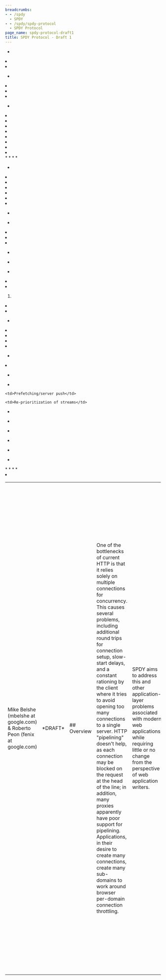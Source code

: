 ```yaml
---
breadcrumbs:
- - /spdy
  - SPDY
- - /spdy/spdy-protocol
  - SPDY Protocol
page_name: spdy-protocol-draft1
title: SPDY Protocol - Draft 1
---
```


<table>
<tr>

<td>Mike Belshe (mbelshe at google.com) & Roberto Peon (fenix at
google.com)</td>

<td>*DRAFT*</td>

<td>## Overview</td>

<td>One of the bottlenecks of current HTTP is that it relies solely on multiple
connections for concurrency. This causes several problems, including additional
round trips for connection setup, slow-start delays, and a constant rationing by
the client where it tries to avoid opening too many connections to a single
server. HTTP "pipelining" doesn't help, as each connection may be blocked on the
request at the head of the line; in addition, many proxies apparently have poor
support for pipelining. Applications, in their desire to create many
connections, create many sub-domains to work around browser per-domain
connection throttling.</td>

<td>SPDY aims to address this and other application-layer problems associated
with modern web applications, while requiring little or no change from the
perspective of web application writers.</td>

<td>In a nutshell, SPDY adds a framing layer for multiplexing multiple,
concurrent streams across a single TCP connection. The framing layer is
optimized for HTTP-like request-response streams.</td>

<td>The SPDY session offers three basic improvements over HTTP:</td>

*   <td>Multiplexed requests. There is no limit to the number of
            requests that can be issued concurrently over a single SPDY
            connection. Because requests are interleaved on a single channel,
            the efficiency of TCP is much higher.</td>

*   <td>Prioritized requests. Clients can request certain resources to
            be delivered first. This avoids the problem of congesting the
            network channel with non-critical resources when a high-priority
            request is pending.</td>

*   <td>Compressed headers. Clients today send a significant amount of
            redundant data in the form of HTTP headers. Because a single web
            page may require 50 or 100 subrequests, this data is significant.
            Compressing the headers saves a significant amount of latency and
            bandwidth compared to HTTP.</td>

<td>Note that for the most part, SPDY attempts to preserve the existing
semantics of HTTP features. All features such as cookies, etags, vary headers,
content-encoding negotiations, etc work exactly as they do with HTTP; SPDY only
replaces the way the data is written to the network.</td>

<td>## Definitions</td>

*   <td>*connection*: A TCP-level connection between two endpoints.</td>
*   <td>*endpoint*: Either the client or server of a connection.</td>
*   <td>*session*: A framed sequence of data chunks. Frames are defined
            as SPDY frames; see <a
            href="/spdy/spdy-protocol/spdy-protocol-draft1#framing">Framing</a>
            below.</td>
*   <td>*stream*: A bi-directional flow of bytes across a virtual
            channel within a SPDY session.</td>

<td>## Main differences from HTTP</td>

<td>SPDY is intended to be as compatible as possible with current web-based
applications. This means that, from the perspective of the server business logic
or application API, nothing has changed. To achieve this, all of the application
request and response header semantics are preserved. SPDY introduces a "session"
which resides between the HTTP application layer and the TCP transport to
regulate the flow of data. This "session" is akin to an HTTP request-response
pair. The following changes represent the differences between SPDY and
HTTP:</td>

<td>#### The request</td>

<td>#### To initiate a new request, clients first create a new SPDY session. Once the session is created, the client can create a new SPDY stream to carry the request. Part of creating the stream is sending the HTTP header block. The HTTP header block in SPDY is almost unchanged from today's HTTP header block, with the following differences:</td>

*   <td>The first line of the request is unfolded into name/value pairs
            like other HTTP headers. The names of the first line fields are
            `method`, `url`, and `version`. These keys are required to be
            present. The 'url' is the fully-qualified URL, containing protocol,
            host, port, and path.</td>
*   <td>Duplicate header names are not allowed.</td>
*   <td>Header names are all lowercase.</td>
*   <td>The `Connection` and `Keep-Alive` headers are no longer valid
            and are ignored if present.</td>
*   <td>Clients are assumed to support `Accept-Encoding: gzip`. Clients
            that do not specify any body encodings receive gzip-encoded data
            from the server.</td>
*   <td>HTTP request headers are compressed. This is accomplished by
            compressing all data sent by the client with gzip encoding.</td>
*   <td>The "host" header is ignored. The host:port portion of the HTTP
            URL is the definitive host.</td>
*   <td>User-agents are expected to support gzip and deflate
            compression. Regardless of the Accept-Encoding sent by the
            user-agent, the server may select gzip or deflate encoding at any
            time.</td>
*   <td>POST-specific changes:</td>
    *   <td>POST requests are expected to contain a data stream as part
                of the post; see <a
                href="/spdy/spdy-protocol/spdy-protocol-draft1#dataflow">Data
                flow</a> below.</td>
    *   <td>`Content-length` is only advisory for length (so that
                progress meters can work).</td>
    *   <td>Chunked encoding is no longer valid.</td>
    *   <td>The POST data stream is terminated by a zero-length data
                frame.</td>

<td>#### The response</td>

<td>#### When responding to a HTTP request, servers will send data frames using the SPDY stream created by the client. The response is similar to HTTP/1.1 in that it consists of a header block followed by a body. However, there are a few notable changes:</td>

*   <td>The response status line is unfolded into name/value pairs like
            other HTTP headers. The names of the status line are `status `and
            `version`. These keys are required to be present</td>
*   <td>If the SPDY reply happens before a SYN_STREAM, then it includes
            parameters that inform the client regarding the request that would
            have been made to receive this response, by including `url `and
            `method` keys. </td>
*   <td>All header names must be lowercase.</td>
*   <td>The `Connection` and `Keep-alive` response headers are no longer
            valid.</td>
*   <td>`Content-length` is only advisory for length.</td>
*   <td>Chunked encoding is no longer valid.</td>
*   <td>Duplicate header names are not allowed.</td>

<td>## Connections</td>

<td>The first implementation of the SPDY session runs atop TCP, similarly to how
HTTP works today. The client is expected to be the TCP connection initiator.
Because it runs on TCP, we have a reliable transport. Unlike HTTP, all
connections with SPDY are persistent connections. The HTTP connection header
does not apply.</td>

<td>For best performance, it is expected that clients will not close open
connections until the user navigates away from all web pages referencing a
connection, or until the server closes the connection. Servers are encouraged to
leave connections open for as long as possible, but can terminate idle
connections after some amount of inactivity if necessary.</td>

<td>## Framing</td>

<td>Once the TCP connection is established, clients and servers exchange framed
messages. There are two types of frames: control frames and data frames. Frames
always have a common header which is 8 bytes.</td>

<td>The first bit is a control bit indicating whether a frame is a control frame
or data frame. Control frames carry a version number, a frame type, flags, and a
length. Data frames contain the stream ID, flags, and the length for the payload
carried after the common header. The simple header is designed to make reading
and writing of frames easy.</td>

<td>All integer values, included length, version, and type, are in network byte
order. SPDY does not enforce alignment of types in dynamically sized
frames.</td>

<td>### Control frames</td>

<td> +----------------------------------+</td>

<td> |C| Version(15bits) | Type(16bits) |</td>

<td> +----------------------------------+</td>

<td> | Flags (8) | Length (24 bits) |</td>

<td> +----------------------------------+</td>

<td> | Data |</td>

<td> +----------------------------------+</td>

<td> Control frame fields:</td>
<td> Control bit: The 'C' bit is a single bit indicating that this is a control
message. For control frames this value is always 1. </td>
<td> Version: The version number of the session protocol (currently 1).</td>
<td> Type: The type of control frame. Control frames are SYN_STREAM, SYN_REPLY,
etc. </td>

<td>Flags: Flags related to this frame. Flags for control frames and data frames
are different.</td>
<td> Length: An unsigned 24-bit value representing the number of bytes after the
length field. </td>

<td>Data: data associated with this control frame. The format and length of this
data is controlled by the control frame type.</td>

<td>Data frames</td>

<td> +----------------------------------+</td>

<td> |C| Stream-ID (31bits) |</td>

<td> +----------------------------------+</td>

<td> | Flags (8) | Length (24 bits) | </td>

<td> +----------------------------------+</td>

<td> | Data |</td>

<td> +----------------------------------+</td>

<td>Data frame fields:</td>
<td> Control bit: For data frames this value is always 0.</td>
<td> Stream-ID: A 31-bit value identifying the stream.</td>
<td> Flags: Flags related to this frame. Valid flags are:</td>

*   <td>0x01 = FLAG_FIN - signifies that this frame represents the
            half-close of this stream. See <a
            href="/spdy/spdy-protocol/spdy-protocol-draft1#streamhalfclose">Stream
            half-close</a> below.</td>

<td> Length: An unsigned 24-bit value representing the number of bytes after the
length field. The total size of a data frame is 8 bytes + length. It is valid to
have a zero-length data frame.</td>
<td> Data: A variable-length field containing the number of bytes in the
payload. </td>

<td>## ### Hello message</td>

<td>After the connection has been established, SPDY employs an asynchronous
Hello sequence where each side informs the other about the communication details
it knows about. Unlike most protocols, this Hello sequence is optional and fully
asynchronous. Because it is asynchronous, it does not add a round-trip latency
to the connection startup. But because it is asynchronous and optional, both
sides must be prepared for this message to arrive at any time or not at
all.</td>

<td>To initiate a Hello sequence, either side can send a HELLO control frame.
The Hello frame is optional, but if it is to be sent, it must be the first frame
sent. When a Hello message is received, the receiver is not obligated to reply
with a Hello message in return. The message is therefore completely
informational.</td>

<td>HELLO control message:</td>

<td> +----------------------------------+</td>

<td> |1| 1 | 4 |</td>

<td> +----------------------------------+</td>

<td> | Flags (8) | Length (24 bits) | </td>

<td> +----------------------------------+</td>

<td> | Unused |Number of entries |</td>

<td> +----------------------------------|</td>
<td> | ID/Value Pairs |</td>
<td> | ... |</td>

<td> HELLO message fields:</td>
<td> Control bit: The control bit is always 1 for this message.</td>
<td> Version: The SPDY version number.</td>
<td> Type: The message type for a HELLO message is 4.</td>

<td>Unused: 16 bits of unused space, reserved for future use.</td>

<td> Number of entries: A 16-bit value representing the number of ID/value pairs
in this message.</td>
<td> ID: A 32-bit ID number. The following IDs are valid:</td>

*   <td> 1 - HELLO_BANDWIDTH_TO_YOU allows the sender to send its
            expected upload bandwidth on this channel. This number is an
            estimate. The value should be the integral number of kilobytes per
            second that the sender predicts as an expected maximum upload
            channel capacity.</td>
*   <td> 2 - HELLO_BANDWIDTH_FROM_YOU allows the sender to send its
            expected download bandwidth on this channel. This number is an
            estimate. The value should be the integral number of kilobytes per
            second that the sender predicts as an expected maximum download
            channel capacity.</td>
*   <td>3 - HELLO_ROUND_TRIP_TIME allows the sender to send its expected
            round-trip-time on this channel. The round trip time is defined as
            the minimum amount of time to send a control frame from this client
            to the remote and receive a response. The value is represented in
            milliseconds.</td>
*   <td> 4 - HELLO_MAX_CONCURRENT_STREAMS allows the sender to inform
            the remote endpoint the maximum number of concurrent streams which
            it will allow. By default there is no limit. For implementors it is
            recommended that this value be no smaller than 100. </td>

<td> Value: A 32-bit value.</td>

<td> The message is intentionally expandable for future information which may
improve client-server communications. The sender does not need to send every
type of ID/value. It must only send those for which it has accurate values to
convey. When multiple ID/value pairs are sent, they should be sent in order of
lowest id to highest id.</td>

<td>## Streams</td>

<td>Streams are independent sequences of bi-directional data cut into frames.
Streams can be created either by the client or the server, can concurrently send
data interleaved with other streams, and can be cancelled. The usage of streams
with HTTP is such that a single HTTP request/response occupies a single stream,
and the stream is not reused for a second request. This is because streams can
be independently created without incurring a round-trip.</td>

<td>Upon stream initiation, streams allow for each side to transmit a
fixed-length list of name/value pairs to the other endpoint.</td>

<td>### Stream creation</td>

<td>A stream is created by sending a control packet with the type set to
SYN_STREAM(1). If the server is initiating the stream, the Stream-ID must be
even. If the client is initiating the stream, the Stream-ID must be odd. 0 is
not a valid Stream-ID. Stream-IDs from each side of the connection must increase
monotonically as new streams are created. E.g. Stream 2 may be created after
stream 3, but stream 7 must not be created after stream 9.</td>

<td>Upon receipt of a SYN_STREAM frame, the server replies with a SYN_REPLY
frame. The client does not need to wait for a SYN_REPLY before sending any data
frames.</td>

<td>If the endpoint receiving a SYN_STREAM does not want to accept the new
stream, it can immediately respond with a FIN_STREAM control frame. Note,
however, that the initiating endpoint may have already sent data on the stream
as well; this data must be ignored.</td>

<td> SYN_STREAM control message: </td>

<td> +----------------------------------+</td>

<td> |1| 1 | 1 |</td>

<td> +----------------------------------+</td>

<td> | Flags (8) | Length (24 bits) |</td>

<td> +----------------------------------+</td>

<td> |X| Stream-ID (31bits) |</td>

<td> +----------------------------------+</td>

<td> | Pri | Unused | NV Entries |</td>

<td> +----------------------------------|</td>
<td> | Name/value header block |</td>
<td> | ... |</td>

<td>SYN_STREAM message fields:</td>
<td> Flags: Flags related to this frame. Valid flags are:</td>

*   <td>0x01 = FLAG_FIN - signifies that this frame represents the
            half-close of this stream. When set, it indicates that the sender
            will not produce any more data frames in this stream. </td>

<td>Length: An unsigned 24 bit value representing the number of bytes after the
length field. The total size of a SYN_STREAM frame is 8 bytes + length. The
length for this frame must be greater than or equal to 8.</td>
<td> Priority: A 2-bit priority field. If an endpoint has initiated multiple
streams, the priority field represents which streams should be given first
precidence. Servers are not required to strictly enforce the priority field,
although best-effort is assumed. 0 represents the lowest priority and 3
represents the highest priority. The highest-priority data is that which is most
desired by the client.</td>
<td> Unused: 14 bits of unused space, reserved for future use.</td>
<td> NV entries: (16 bits) The number of name/value pairs that follow.</td>

<td>The <a
href="/spdy/spdy-protocol/spdy-protocol-draft1#nameheaderblock">Name/value
block</a> is described below.</td>

<td>SYN_REPLY control message:</td>

<td> +----------------------------------+</td>

<td> |1| 1 | 2 |</td>

<td> +----------------------------------+</td>

<td> | Flags (8) | Length (24 bits) |</td>

<td> +----------------------------------+</td>

<td> |X| Stream-ID (31bits) |</td>

<td> +----------------------------------+</td>

<td> | Unused | NV entries |</td>

<td> +----------------------------------|</td>
<td> | Name/value header block |</td>
<td> | ... |</td>

<td> SYN_REPLY message fields:</td>
<td> Flags: Flags related to this frame. Valid flags are:</td>
<td> 0x01 = FLAG_FIN - signifies that this frame represents the half-close of
this stream. When set, it indicates that the sender will not produce any more
data frames in this stream..</td>
<td> Length: An unsigned 24-bit value representing the number of bytes after the
length field. The total size of a SYN_STREAM frame is 8 bytes + length. The
length for this frame must be greater than or equal to 8.</td>
<td> Unused: 16 bits of unused space, reserved for future use.</td>
<td> NV entries: (16 bits) The number of name/value pairs that follow. </td>

<td>The <a href="/spdy/spdy-protoco#nameheaderblock">Name/value block</a> is
described below.</td>

<td>### Name/value header block format</td>

<td>Both the SYN_STREAM and SYN_REPLY frames contain a Name/value header block.
The header block used by both the request and the response is the same. It is
designed so that headers can be easily appended to the end of a list and also so
that it can be easily parsed by receivers. Each numeric value is 2 bytes.</td>

<td> +----------------------------------+</td>

<td> | Length of name (int16) |</td>

<td> +----------------------------------+</td>

<td> | Name (string) |</td>

<td> +----------------------------------+</td>

<td> | Length of value (int16) |</td>

<td> +----------------------------------+</td>

<td> | Value (string) |</td>

<td> +----------------------------------+</td>

<td> | (repeats) |</td>

<td>Each header name must have at least one value. The length of each name and
value must be greater than zero. Although sending of names or values of zero
length is invalid, receivers of zero-length name or zero-length values must
ignore the pair and continue.</td>

<td>Duplicate header names are not allowed. To send two identically named
headers, send a header with two values, where the values are separated by a
single NUL (0) byte. Senders must not send multiple, in-sequence NUL characters.
Receivers of multiple, in-sequence NUL characters must ignore the name/value
pair.</td>

<td>Strings are utf8 encoded and are not NUL terminated.</td>

<td>The entire contents of the name/value header block is compressed using zlib
deflate. There is a single zlib stream (context) for all name value pairs in one
direction on a connection. SPDY uses a SYNC_FLUSH between frame which uses
compression. The stream is initialized with the following dictionary (without
line breaks, NULL terminated):</td>

<td>optionsgetheadpostputdeletetraceacceptaccept-charsetaccept-encodingaccept-</td>
<td>languageauthorizationexpectfromhostif-modified-sinceif-matchif-none-matchi</td>
<td>f-rangeif-unmodifiedsincemax-forwardsproxy-authorizationrangerefererteuser</td>
<td>-agent10010120020120220320420520630030130230330430530630740040140240340440</td>
<td>5406407408409410411412413414415416417500501502503504505accept-rangesageeta</td>
<td>glocationproxy-authenticatepublicretry-afterservervarywarningwww-authentic</td>
<td>ateallowcontent-basecontent-encodingcache-controlconnectiondatetrailertran</td>
<td>sfer-encodingupgradeviawarningcontent-languagecontent-lengthcontent-locati</td>
<td>oncontent-md5content-rangecontent-typeetagexpireslast-modifiedset-cookieMo</td>
<td>ndayTuesdayWednesdayThursdayFridaySaturdaySundayJanFebMarAprMayJunJulAugSe</td>
<td>pOctNovDecchunkedtext/htmlimage/pngimage/jpgimage/gifapplication/xmlapplic</td>
<td>ation/xhtmltext/plainpublicmax-agecharset=iso-8859-1utf-8gzipdeflateHTTP/1</td>
<td>.1statusversionurl</td>

<td>TODO(mbelshe): Remove the NULL termination on the dictionary; not useful.
(thanks CostinM)</td>

<td>TODO(mbelshe): Remove the empty block (4 bytes) inserted in the stream after
a SYNC_FLUSH. (thanks, CostinM)</td>

<td>## Stream data exchange</td>

<td>Once a stream is created, it is used to send arbitrary amounts of data in
either direction. When either side has finished sending data it can send a frame
with the FIN_FLAG set. (See "TCP connection teardown" below.)</td>

<td>### Stream half-close</td>

<td> When one side of the stream sends a control or data frame with the FLAG_FIN
flag set, the stream is considered to be half-closed from that side. The sender
of the FLAG_FIN is indicating that no further data will be sent from the sender
on this stream. When both sides have half-closed, the stream is considered to be
closed. </td>

<td>### Stream close</td>

<td>There are 3 ways that streams can be terminated: normal termination, abrupt
termination, and TCP connection teardown.</td>

<td>#### Normal termination</td>

<td>Normal stream termination occurs when both sides of the stream have
half-closed the stream.</td>

<td>#### Abrupt termination</td>

<td>Either the client or server can send a FIN_STREAM control packet at any
time. Upon receipt of the FIN_STREAM, both sides must ignore further data
received on the stream and both sides must stop transmitting to the stream. The
FIN_STREAM is intended for abnormal stopping of a stream.</td>

<td>FIN_STREAM control frame:</td>

<td> +-------------------------------+</td>

<td> |1| 1 | 3 |</td>

<td> +-------------------------------+</td>

<td> | Flags (8) | 8 |</td>

<td> +-------------------------------+</td>

<td> |X| Stream-ID (31bits) |</td>

<td> +-------------------------------+</td>

<td> | Status code | </td>

<td> +-------------------------------+</td>

<td> FIN_STREAM message fields:</td>
<td> Flags: Flags related to this frame. Valid flags are:</td>

*   <td>0x01 = FLAG_FIN - When set, it indicates that the sender will
            not produce any more data frames in this stream. See "Stream
            half-close" above.</td>

<td> Length: An unsigned 24-bit value representing the number of bytes after the
length field. For FIN_STREAM control frames, this value is always 8.</td>
<td> Status code: (32 bits) An indicator for why the stream is being
terminated.The following status codes are defined:</td>

*   <td>1 - PROTOCOL_ERROR. This is a generic error, and should only be
            used if a more specific error is not available. The receiver of this
            error will likely abort the entire session and possibly return an
            error to the user.</td>
*   <td>2 - INVALID_STREAM should be returned when a frame is received
            for a stream which is not active. The receiver of this error will
            likely log a communications error.</td>
*   <td>3 - REFUSED_STREAM. This is error indicates that the stream was
            refused before any processing has been done on the stream. For
            non-indepotent methods this means that request can be retried.</td>

<td>Note: 0 is not a valid status code for a FIN_STREAM.</td>

<td>TODO - Define more specific errors.</td>

<td>#### TCP connection teardown</td>

<td>If the TCP connection is torn down while unterminated streams are active (no
FIN_STREAM frames have been sent or received for the stream), then the endpoint
must assume that the stream was abnormally interrupted and may be
incomplete.</td>

<td>If a client or server receives data on a stream which has already been torn
down, it must ignore the data received after the teardown.</td>

<td>## Data flow</td>

<td> Because TCP provides a single stream of data on which SPDY multiplexes
multiple logical streams, it is important for clients and servers to interleave
data messages for concurrent sessions.</td>

<td>Implementors should note that sending data in smallish chunks will result in
lower end-user latency for a page as this allows the browser to begin parsing
metadata early, and, in turn, to finalize the page layout. Sending large chunks
yields a small increase in bandwidth efficiency at the cost of slowing down the
user experience on pages with many resources.</td>

<td>## Other control frames</td>

<td>### <b>NOOP</b></td>

<td>The NOOP control frame is a no-operation frame. It can be sent from the
client or the server. Receivers of a NO-OP frame should simply ignore it.</td>

<td>NOTE: This control frame may ultimately be removed. It has been implemented
for experimentation purposes.</td>

<td>NOOP control message:</td>

<td> +----------------------------------+</td>

<td> |1| 1 | 5 |</td>
<td> +----------------------------------+</td>
<td> | 0 (Flags) | 0 (Length) |</td>

<td> +----------------------------------+</td>

<td><b> Control-bit: The control bit is always 1 for this message.</b></td>
<td><b> Version: The SPDY version number.</b></td>
<td><b> Type: The message type for a NOOP message is 5.</b></td>
<td><b> Length: This frame carries no data, so the length is always 0.</b></td>

<td><b>### <b>PING</b></b></td>

<td><b>The PING control frame is a mechanism for measuring a minimal round-trip
time from the sender. It can be sent from the client or the server. Receivers of
a PING frame should send an identical frame to the sender as soon as possible
(if there is other pending data waiting to be sent, PING should take highest
priority). Each ping sent by a sender should use a unique ID.</b></td>

<td><b>NOTE: This control frame may ultimately be removed. It has been
implemented for experimentation purposes.</b></td>

<td><b>PING control message:</b></td>

<td><b> +----------------------------------+</b></td>

<td><b> |1| 1 | 6 |</b></td>

<td><b> +----------------------------------+</b></td>

<td><b> | 0 (flags) | 4 (length) |</b></td>

<td><b> +----------------------------------|</b></td>

<td><b> | 32-bit ID |</b></td>

<td><b> +----------------------------------|</b></td>

<td><b> Control bit: The control bit is always 1 for this message.</b></td>
<td><b> Version: The SPDY version number.</b></td>
<td><b> Type: The message type for a PING message is 6.</b></td>
<td><b> Length: This frame is always 4 bytes long.</b></td>
<td><b> ID: A unique ID for this ping.</b></td>
<td><b> Note: If a sender uses all possible PING ids (e.g. has sent all 2^32
possible IDs), it can "wrap" and start re-using IDs.</b></td>

<td>### <b>GOAWAY</b></td>

<td>The GOAWAY control frame is a mechanism to tell the remote side of the
connection that it should no longer use this session for further requests. It
can be sent from the client or the server. Once sent, the sender agrees not to
initiate any new streams on this session. Receivers of a GOAWAY frame must not
send additional requests on this session, although a new session can be
established for new requests. The purpose of this message is to allow the server
to gracefully stop accepting new requests (perhaps for a reboot or maintenance),
while still finishing processing of previously established requests.</td>

<td>There is an inherent race condition between a client sending requests and
the server sending a GOAWAY message. To deal with this case, the GOAWAY message
contains a last-stream identifier indicating the last stream which was accepted
in this session. If the client issued requests for sessions after this
stream-id, they were not accepted by the server and should be re-issued later at
the client's discretion.</td>

<td>NOTE: This control frame may ultimately be removed. It has been implemented
for experimentation purposes.</td>

<td>NOTE: (mnot@mnot.org suggests that mandatory GOAWAY could be useful to
ensure graceful closure of sessions. This would help if the last request on a
session was a POST, and the server closes, the client can't know whether the
request was sent or not. Requiring a GOAWAY before closing would notify the
client exactly which requests had been processed and which had not.)</td>

<td>GOAWAY control message:</td>

<td> +----------------------------------+</td>

<td> |1| 1 | 7 |</td>

<td> +----------------------------------+</td>

<td> | 0 (flags) | 4 (length) |</td>

<td> +----------------------------------|</td>

<td> | Last-good-stream-ID |</td>

<td> +----------------------------------|</td>

<td> Control bit: The control bit is always 1 for this message.</td>
<td> Version: The SPDY version number.</td>
<td> Type: The message type for a GOAWAY message is 7.</td>
<td> Length: This frame is always 4 bytes long.</td>
<td> Last-good-stream-Id: The last stream id which was accepted by the sender of
the GOAWAY message.</td>
<td><b>SUBRESOURCE</b></td>
<td>The subresource control frame is an optional control frame to advise the
receiver of resources that will be needed. If the url and method in the name
value pairs do not match those that are associated with the stream id then this
control message must be ignored.</td>
<td>Control frame</td>

<td> +----------------------------------+</td>

<td> |C| Version(15bits) | 8 |</td>

<td> +----------------------------------+</td>

<td> | Flags (8) | Length (24 bits) |</td>

<td> +----------------------------------+</td>
<td> |0| Stream id (31 bits) |</td>
<td> |----------------------------------|</td>
<td> | Unused (16 bits) | NV Entries |</td>
<td> |----------------------------------|</td>

<td> | Key value pairs |</td>

<td> +----------------------------------+</td>

<td>Length: An unsigned 24 bit value representing the number of bytes after the
length field. The total size of a SUBRESOURCE frame is 8 bytes + length. The
length for this frame must be greater than or equal to 8.</td>
<td>Stream-id is the stream-id for the stream that the subresources are
associated with</td>

<td>NV entries: The number of name/value pairs that follow.</td>

<td>The <a href="/spdy/spdy-protoco#nameheaderblock">Name/value block</a> is the
same as a SYN_REPLY, but url and method are mandatory fields.</td>

<td>If a sender is using the SUBRESOURCE control frame to inform the client of
streams that the will be created (X-Associated-Content)</td>

<td> (e.g. a server creating a stream to send an image used on a webpage) then
the SUBRESOURCE message must be sent before the data frame where the receiver
could discover the additional resource.</td>

<td>## Server Push</td>

<td>This section needs much work; it currently documents the prototyped
protocol, but is not ready for broad implementation.</td>

<td>Because SPDY enables both clients and servers to create streams, a server
may decide to initiate a stream to the client. Generally, this should be done if
the server has knowledge that the client will need a resource before the client
has requested it. Servers should use this feature with care, because if the
resource is cacheable, and the client already has a cached copy of the resource,
this stream may be wasteful. Further, servers should inform clients of the
pending pushed resource as early as possible to avoid races between the server
pushing the stream and the client requesting it (based on having discovered need
for the resource from other downloaded content). Not all content is push-able
from the server. Only resources fetched via the HTTP GET method can be
server-pushed.</td>

<td>Note: Race conditions can only be avoided with the client if the client uses
a single SPDY session to the server.</td>

<td><b>Server Implementation</b></td>

<td>When the server intends to push resources to the client, it should append a
header, "X-Associated-Content" to the SYN_REPLY for the resource which will also
contain pushed content. This SYN_REPLY MUST be sent prior to initiating the
server-pushed streams.</td>

<td>For each pushed resource listed in the X-Associated-Content header, the
server may create streams by sending a SYN_STREAM frame. This is the same as
client-side stream initiation, except for that the server will append a header
called "Path" which contains the path of the resource requested.</td>

<td><b>Client Implementation</b></td>

<td>When fetching a resource the client has 3 possibilities:</td>

1.  <td>the resource is not being pushed</td>
2.  <td>the resource is being pushed, but the data has not yet
            arrived</td>
3.  <td>the resource is being pushed, and the data has started to
            arrive</td>

<td>When a SYN_REPLY frame which contains a X-Associated-Content header is
received, the client MUST NOT issue GET requests for those resources and instead
wait for the pushed content from the server. Similarly, if the client would have
made a request for a resource but a X-Associated-Content header has been
received for that resource, and yet the pushed stream has not arrived, the
client MUST wait for the data to be pushed.</td>

<td>When a SYN frame is received which contains a path previously specified in
an X-Associated-Content header, the client SHOULD buffer the received data from
the stream as is appropriate for the client.</td>

<td><b>Flaws in this specification:</b></td>

*   <td>The syntax of the X-Associated-Content header needs to be
            redone.</td>
*   <td>Incorporate the SUBRESOURCE control frame into this
            specification.</td>
*   <td>The "Path" header in the SYN_STREAM should be changed to "Url"
            and be a fully qualified path.</td>
*   <td>Need to implement flow control on pushes</td>
*   <td>Need to specify error case when the client cannot buffer.</td>

<td>## Future work/experiments</td>

<td> The following are thoughts/brainstorms for future work and
experiments.</td>

*   <td>Caching</td>
    <td> Since we're proposing to do almost everything over an encrypted
    channel, we're making caching either difficult or impossible.</td>
    <td> We've had some discussions about having a non-secure, static-only
    content channel (where the resources are signed, or cryptographic hashes of
    the insecure content are sent over a secure link), but have made no headway
    yet...</td>
*   <td>DoS potential</td>

<td>The potential for DoS of the server (by increasing the amount of state) is
no worse than it would be for TCP connections. In fact, since more of the state
is managed in userspace, it is easier to detect and react to increases in
resource utilization. The client side, however, does have a potential for DoS
since the server may now attempt to use client resources which would not
normally be considered to be large per stream state.</td>

<td>More investigation needs to be done about attack modes and remediation
responses.</td>

*   <td>Stream capacity.</td>

<td>Today, HTTP has no knowledge of approximate client bandwidth, and TCP only
slowly and indirectly discovers it as a connection warms up. However, by the
time TCP has warmed up, the page is often already completely loaded. To ensure
that bandwidth is utilized efficiently, SPDY allows the client to tell the
server its approximate bandwidth. The HELLO message is part of this, but
measurement, reporting and all of the other infrastructure and behavioral
modifications are lacking.</td>

*   <td>Server-controlled connection parameters.</td>

<td>The "server" -- since either side may be considered a "server" in SPDY,
"server" refers here to the side which receives requests for new sessions -- can
inform the other side of reasonable connection or stream limits which should be
respected. As with stream capacity, the HELLO message provides a container for
signaling this, but no work has yet been done to figure out what values should
be set, when, and what behavioral changes should be expected when the value does
change.</td>

    <td>Prefetching/server push</td>

> <td>If the client can inform the server (or vice versa) how much bandwidth it
> is willing to allocate to various activities, then the server can push or
> prefetch resources without a) impacting the activities that the user wants to
> perform; or b) being too inefficient. While this approach still has
> inefficiencies (the server still send sparts of resources that the client
> already has before the client gets around to sending a FIN to the server), it
> doesn't seem to be grossly inefficient when coupled with the client telling
> the server how much slack (bandwidth) it is is willing to give to the server.
> However, this means that the client must be able to dynamically adjust the
> slack that it provides for server push or prefetching, for example, if it sees
> an increase in PING time.</td>

    <td>Re-prioritization of streams</td>

> <td>Users often switch between multiple tabs in the browser. When the user
> switches tasks, the protocol should allow for a change in priority as the user
> now wants different data at a higher priority. This would likely involve
> creating priority groups so that the relative priority of resources for a tab
> can be managed all at once instead of having to make a number of changes
> proportional to the number of requests (which is 100% likely to be the same or
> larger!)</td>

*   <td>Uni-directional (but associated) streams</td>

<td>It may be a mistake to make a connection-analogue in the stream. It is
perhaps better to allow each side to make a unidirectional stream, and provide
data about which stream it may be associated with. This offers a much
easier-to-comprehend association mechanism for server push.</td>

*   <td>Flow control</td>

<td>Each side can announce how much data or bandwidth it will accept for each
class of streams. If this is done, then speculative operations such as server
push can soak up a limited amount of the pipe (especially important if the pipe
is long and thin). This may allow for the elimination of more complex "is this
already in the cache" or "announce what I have in my cache" schemes which are
likely costly and complex.</td>

*   <td>Use of gzip compression</td>

<td>The use of gzip compression should be stateful only across headers in the
channel. Essentially, separate gzip contexts should be maintained for headers
versus data.</td>

*   <td>DNS data</td>

<td>It is suboptimal that the browser must discover new hostnames and then look
them up in cases where it is fetching new resources controlled by the same
entity. For example, there shouldn't be a need to do another DNS lookup for a
resource from static.foo.com. when the browser has already resolved xxx.foo.com.
In these cases, it would seemingly make sense to send (over the SPDY channel)
the DNS data (signed in such a way that the user-agent can verify that it is
authoritative).</td>

*   <td>Redirect to a different IP while retaining the HOST header</td>

<td>For large sites or caches, it may be advantageous to supplement DNS frontend
load balancing with the ability to send the user to a sibling that is less
loaded, but also able to serve the request. This is not possible today with
HTTP, as redirects must point to a different name (or use an IP, which amounts
to the same thing), so that cookies, etc. are treated differently. This feature
would likely be tied to the DNS data feature, or a more interesting verification
mechanism would need to exist.</td>

*   <td>New headers</td>
    *   <td>Request headers:</td>
        *   <td>Never been to this site before header. When the server
                    receives this header, it is used as permission to open
                    multiple, server-initiated streams carrying subresource
                    content. If sent, then the server can freely push all the
                    resources necessary for the page.</td>
    *   <td>Response</td>
        *   <td>Subresource headers</td>
*   <td>Mark Nottingham notes that having the method/uri/version in
            separate headers, rather than at the front of the block, may make it
            harder for servers to quickly access this information. Being
            compressed hurts too.</td>

</tr>
</table>